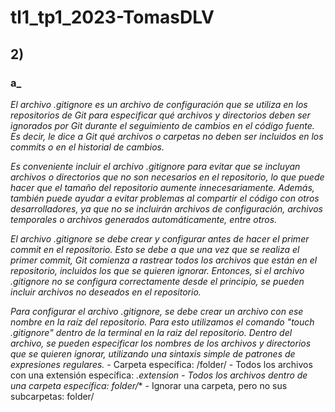 # tl1_tp1_2023-TomasDLV
## 2)
### a_
*El archivo .gitignore es un archivo de configuración que se utiliza en los repositorios de Git para especificar qué archivos y directorios deben ser ignorados por Git durante el seguimiento de cambios en el código fuente. Es decir, le dice a Git qué archivos o carpetas no deben ser incluidos en los commits o en el historial de cambios.*

*Es conveniente incluir el archivo .gitignore para evitar que se incluyan archivos o directorios que no son necesarios en el repositorio, lo que puede hacer que el tamaño del repositorio aumente innecesariamente. Además, también puede ayudar a evitar problemas al compartir el código con otros desarrolladores, ya que no se incluirán archivos de configuración, archivos temporales o archivos generados automáticamente, entre otros.*

*El archivo .gitignore se debe crear y configurar antes de hacer el primer commit en el repositorio. Esto se debe a que una vez que se realiza el primer commit, Git comienza a rastrear todos los archivos que están en el repositorio, incluidos los que se quieren ignorar. Entonces, si el archivo .gitignore no se configura correctamente desde el principio, se pueden incluir archivos no deseados en el repositorio.*

*Para configurar el archivo .gitignore, se debe crear un archivo con ese nombre en la raíz del repositorio. Para esto utilizamos el comando "touch .gitignore" dentro de la terminal en la raiz del repositorio. Dentro del archivo, se pueden especificar los nombres de los archivos y directorios que se quieren ignorar, utilizando una sintaxis simple de patrones de expresiones regulares.*
    - Carpeta específica: /folder/
    - Todos los archivos con una extensión específica: *.extension
    - Todos los archivos dentro de una carpeta específica: folder/**
    - Ignorar una carpeta, pero no sus subcarpetas: folder/